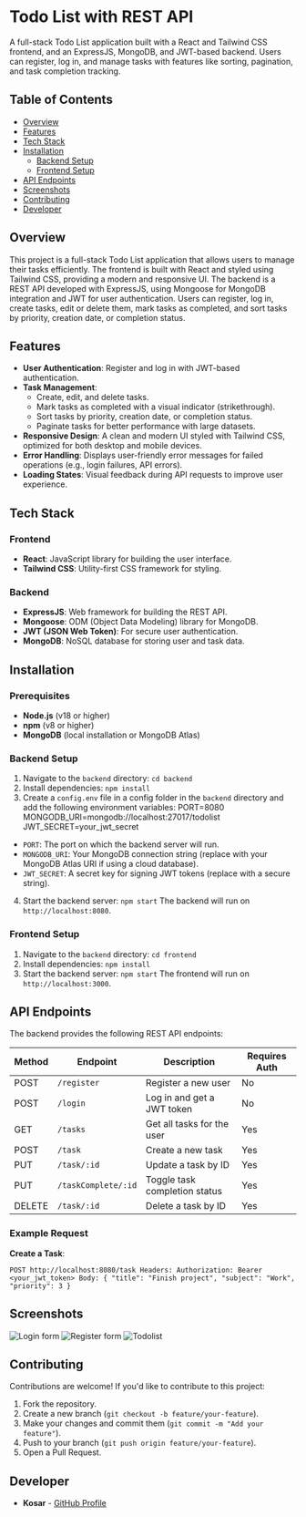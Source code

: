 # Todo List with REST API

A full-stack Todo List application built with a React and Tailwind CSS frontend, and an ExpressJS, MongoDB, and JWT-based backend. Users can register, log in, and manage tasks with features like sorting, pagination, and task completion tracking.

## Table of Contents
- [Overview](#overview)
- [Features](#features)
- [Tech Stack](#tech-stack)
- [Installation](#installation)
  - [Backend Setup](#backend-setup)
  - [Frontend Setup](#frontend-setup)
- [API Endpoints](#api-endpoints)
- [Screenshots](#screenshots)
- [Contributing](#contributing)
- [Developer](#developer)

## Overview

This project is a full-stack Todo List application that allows users to manage their tasks efficiently. The frontend is built with React and styled using Tailwind CSS, providing a modern and responsive UI. The backend is a REST API developed with ExpressJS, using Mongoose for MongoDB integration and JWT for user authentication. Users can register, log in, create tasks, edit or delete them, mark tasks as completed, and sort tasks by priority, creation date, or completion status.

## Features

- **User Authentication**: Register and log in with JWT-based authentication.
- **Task Management**:
  - Create, edit, and delete tasks.
  - Mark tasks as completed with a visual indicator (strikethrough).
  - Sort tasks by priority, creation date, or completion status.
  - Paginate tasks for better performance with large datasets.
- **Responsive Design**: A clean and modern UI styled with Tailwind CSS, optimized for both desktop and mobile devices.
- **Error Handling**: Displays user-friendly error messages for failed operations (e.g., login failures, API errors).
- **Loading States**: Visual feedback during API requests to improve user experience.

## Tech Stack

### Frontend
- **React**: JavaScript library for building the user interface.
- **Tailwind CSS**: Utility-first CSS framework for styling.

### Backend
- **ExpressJS**: Web framework for building the REST API.
- **Mongoose**: ODM (Object Data Modeling) library for MongoDB.
- **JWT (JSON Web Token)**: For secure user authentication.
- **MongoDB**: NoSQL database for storing user and task data.


## Installation

### Prerequisites
- **Node.js** (v18 or higher)
- **npm** (v8 or higher)
- **MongoDB** (local installation or MongoDB Atlas)

### Backend Setup
1. Navigate to the `backend` directory: `cd backend`
2. Install dependencies: `npm install`
3. Create a `config.env` file in a config folder in the `backend` directory and add the following environment variables:
   PORT=8080
   MONGODB_URI=mongodb://localhost:27017/todolist
   JWT_SECRET=your_jwt_secret
- `PORT`: The port on which the backend server will run.
- `MONGODB_URI`: Your MongoDB connection string (replace with your MongoDB Atlas URI if using a cloud database).
- `JWT_SECRET`: A secret key for signing JWT tokens (replace with a secure string).
4. Start the backend server: `npm start`
The backend will run on `http://localhost:8080`.

### Frontend Setup
1. Navigate to the `backend` directory: `cd frontend`
2. Install dependencies: `npm install`
3. Start the backend server: `npm start`
The frontend will run on `http://localhost:3000`.

## API Endpoints

The backend provides the following REST API endpoints:

| Method | Endpoint              | Description                     | Requires Auth |
|--------|-----------------------|---------------------------------|---------------|
| POST   | `/register`           | Register a new user             | No            |
| POST   | `/login`              | Log in and get a JWT token      | No            |
| GET    | `/tasks`              | Get all tasks for the user      | Yes           |
| POST   | `/task`               | Create a new task               | Yes           |
| PUT    | `/task/:id`           | Update a task by ID             | Yes           |
| PUT    | `/taskComplete/:id`   | Toggle task completion status   | Yes           |
| DELETE | `/task/:id`           | Delete a task by ID             | Yes           |

### Example Request
**Create a Task**:

`POST http://localhost:8080/task
Headers: Authorization: Bearer <your_jwt_token>
Body: {
  "title": "Finish project",
  "subject": "Work",
  "priority": 3
}`


## Screenshots
![Login form](https://github.com/user-attachments/assets/f4b0e7d3-9bec-4585-a4f9-c44325a35099)
![Register form](https://github.com/user-attachments/assets/7f1e0118-b7c9-4a73-90b8-57597c9adbb4)
![Todolist](https://github.com/user-attachments/assets/c3186718-1356-419f-b000-ebe98c839304)

## Contributing

Contributions are welcome! If you'd like to contribute to this project:
1. Fork the repository.
2. Create a new branch (`git checkout -b feature/your-feature`).
3. Make your changes and commit them (`git commit -m "Add your feature"`).
4. Push to your branch (`git push origin feature/your-feature`).
5. Open a Pull Request.

## Developer

- **Kosar** - [GitHub Profile](https://github.com/kosar726)



